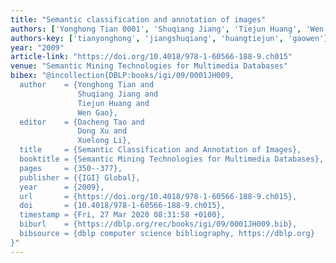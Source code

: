 ```yaml
---
title: "Semantic classification and annotation of images"
authors: ['Yonghong Tian 0001', 'Shuqiang Jiang', 'Tiejun Huang', 'Wen Gao 0001']
authors-key: ['tianyonghong', 'jiangshuqiang', 'huangtiejun', 'gaowen']
year: "2009"
article-link: "https://doi.org/10.4018/978-1-60566-188-9.ch015"
venue: "Semantic Mining Technologies for Multimedia Databases"
bibex: "@incollection{DBLP:books/igi/09/0001JH009,
  author    = {Yonghong Tian and
               Shuqiang Jiang and
               Tiejun Huang and
               Wen Gao},
  editor    = {Dacheng Tao and
               Dong Xu and
               Xuelong Li},
  title     = {Semantic Classification and Annotation of Images},
  booktitle = {Semantic Mining Technologies for Multimedia Databases},
  pages     = {350--377},
  publisher = {{IGI} Global},
  year      = {2009},
  url       = {https://doi.org/10.4018/978-1-60566-188-9.ch015},
  doi       = {10.4018/978-1-60566-188-9.ch015},
  timestamp = {Fri, 27 Mar 2020 08:31:58 +0100},
  biburl    = {https://dblp.org/rec/books/igi/09/0001JH009.bib},
  bibsource = {dblp computer science bibliography, https://dblp.org}
}"
---
```


